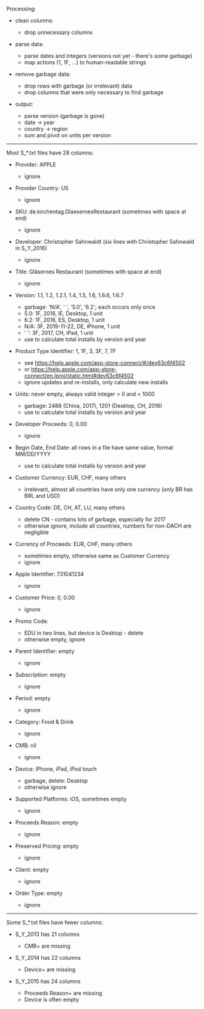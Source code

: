 Processing:

- clean columns:
    - drop unnecessary columns

- parse data:
    - parse dates and integers (versions not yet - there's some garbage)
    - map actions (1, 1F, ...) to human-readable strings

- remove garbage data:
    - drop rows with garbage (or irrelevant) data
    - drop columns that were only necessary to find garbage

- output:
    - parse version (garbage is gone)
    - date -> year
    - country -> region
    - sum and pivot on units per version

----------------------------------------
Most S_*.txt files have 28 columns:

- Provider: APPLE
    - ignore

- Provider Country: US
    - ignore

- SKU: de.kirchentag.GlaesernesRestaurant (sometimes with space at end)
    - ignore

- Developer: Christopher Sahnwaldt (six lines with Christopher Sahnwald in S_Y_2016)
    - ignore

- Title: Gläsernes Restaurant (sometimes with space at end)
    - ignore

- Version: 1.1, 1.2, 1.2.1, 1.4, 1.5, 1.6, 1.6.6, 1.6.7
    - garbage: 'N/A', ' ', '5.0', '6.2'; each occurs only once
    - 5.0: 1F, 2016, IE, Desktop, 1 unit
    - 6.2: 1F, 2016, ES, Desktop, 1 unit
    - N/A: 3F, 2019-11-22, DE, iPhone, 1 unit
    - ' ': 3F, 2017, CH, iPad, 1 unit
    - use to calculate total installs by version and year

- Product Type Identifier: 1, 1F, 3, 3F, 7, 7F
    - see https://help.apple.com/app-store-connect/#/dev63c6f4502
    - or https://help.apple.com/app-store-connect/en.lproj/static.html#dev63c6f4502
    - ignore updates and re-installs, only calculate new installs

- Units: never empty, always valid integer > 0 and < 1000
    - garbage: 2488 (China, 2017), 1201 (Desktop, CH, 2016)
    - use to calculate total installs by version and year

- Developer Proceeds: 0, 0.00
    - ignore

- Begin Date, End Date: all rows in a file have same value, format MM/DD/YYYY
    - use to calculate total installs by version and year

- Customer Currency: EUR, CHF, many others
    - irrelevant, almost all countries have only one currency (only BR has BRL and USD)

- Country Code: DE, CH, AT, LU, many others
    - delete CN - contains lots of garbage, especially for 2017
    - otherwise ignore, include all countries, numbers for non-DACH are negligible

- Currency of Proceeds: EUR, CHF, many others
    - sometimes empty, otherwise same as Customer Currency
    - ignore

- Apple Identifier: 731041234
    - ignore

- Customer Price: 0, 0.00
    - ignore

- Promo Code:
    - EDU in two lines, but device is Desktop - delete
    - otherwise empty, ignore

- Parent Identifier: empty
    - ignore

- Subscription: empty
    - ignore

- Period: empty
    - ignore

- Category: Food & Drink
    - ignore

- CMB: nil
    - ignore

- Device: iPhone, iPad, iPod touch
    - garbage, delete: Desktop
    - otherwise ignore

- Supported Platforms: iOS, sometimes empty
    - ignore

- Proceeds Reason: empty
    - ignore

- Preserved Pricing: empty
    - ignore

- Client: empty
    - ignore

- Order Type: empty
    - ignore

----------------------------------------
Some S_*.txt files have fewer columns:

- S_Y_2013 has 21 columns
    - CMB+ are missing

- S_Y_2014 has 22 columns
    - Device+ are missing

- S_Y_2015 has 24 columns
    - Proceeds Reason+ are missing
    - Device is often empty
